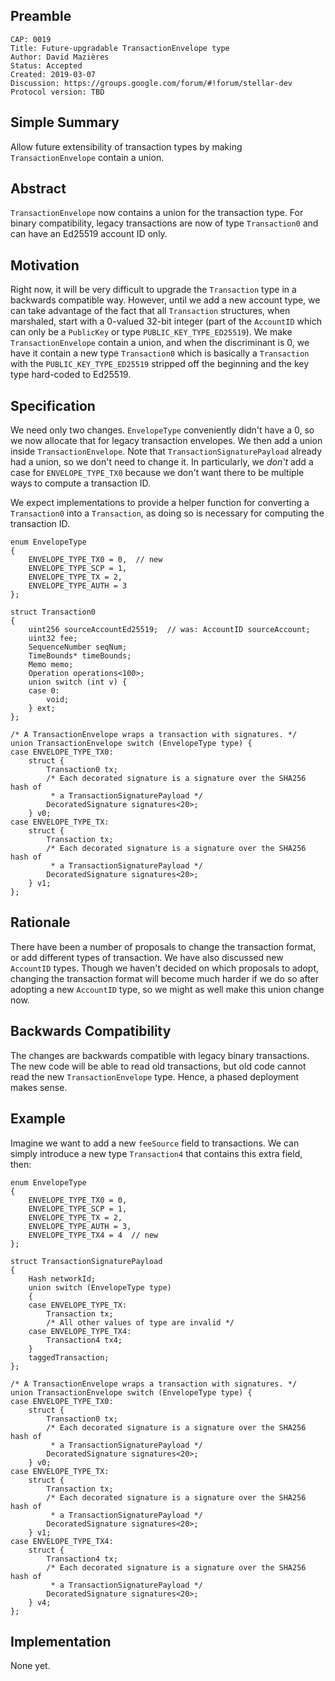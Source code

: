 ## Preamble

```
CAP: 0019
Title: Future-upgradable TransactionEnvelope type
Author: David Mazières
Status: Accepted
Created: 2019-03-07
Discussion: https://groups.google.com/forum/#!forum/stellar-dev
Protocol version: TBD
```

## Simple Summary

Allow future extensibility of transaction types by making
`TransactionEnvelope` contain a union.

## Abstract

`TransactionEnvelope` now contains a union for the transaction type.
For binary compatibility, legacy transactions are now of type
`Transaction0` and can have an Ed25519 account ID only.

## Motivation

Right now, it will be very difficult to upgrade the `Transaction` type
in a backwards compatible way.  However, until we add a new account
type, we can take advantage of the fact that all `Transaction`
structures, when marshaled, start with a 0-valued 32-bit integer (part
of the `AccountID` which can only be a `PublicKey` or type
`PUBLIC_KEY_TYPE_ED25519`).  We make `TransactionEnvelope` contain a
union, and when the discriminant is 0, we have it contain a new type
`Transaction0` which is basically a `Transaction` with the
`PUBLIC_KEY_TYPE_ED25519` stripped off the beginning and the key type
hard-coded to Ed25519.

## Specification

We need only two changes.  `EnvelopeType` conveniently didn't have a
0, so we now allocate that for legacy transaction envelopes.  We then
add a union inside `TransactionEnvelope`.  Note that
`TransactionSignaturePayload` already had a union, so we don't need to
change it.  In particularly, we *don't* add a case for
`ENVELOPE_TYPE_TX0` because we don't want there to be multiple ways to
compute a transaction ID.

We expect implementations to provide a helper function for converting
a `Transaction0` into a `Transaction`, as doing so is necessary for
computing the transaction ID.

~~~~ {.c}
enum EnvelopeType
{
    ENVELOPE_TYPE_TX0 = 0,  // new
    ENVELOPE_TYPE_SCP = 1,
    ENVELOPE_TYPE_TX = 2,
    ENVELOPE_TYPE_AUTH = 3
};

struct Transaction0
{
    uint256 sourceAccountEd25519;  // was: AccountID sourceAccount;
    uint32 fee;
    SequenceNumber seqNum;
    TimeBounds* timeBounds;
    Memo memo;
    Operation operations<100>;
    union switch (int v) {
    case 0:
        void;
    } ext;
};

/* A TransactionEnvelope wraps a transaction with signatures. */
union TransactionEnvelope switch (EnvelopeType type) {
case ENVELOPE_TYPE_TX0:
    struct {
        Transaction0 tx;
        /* Each decorated signature is a signature over the SHA256 hash of
         * a TransactionSignaturePayload */
        DecoratedSignature signatures<20>;
    } v0;
case ENVELOPE_TYPE_TX:
    struct {
        Transaction tx;
        /* Each decorated signature is a signature over the SHA256 hash of
         * a TransactionSignaturePayload */
        DecoratedSignature signatures<20>;
    } v1;
};
~~~~

## Rationale

There have been a number of proposals to change the transaction
format, or add different types of transaction.  We have also discussed
new `AccountID` types.  Though we haven't decided on which proposals
to adopt, changing the transaction format will become much harder if
we do so after adopting a new `AccountID` type, so we might as well
make this union change now.

## Backwards Compatibility

The changes are backwards compatible with legacy binary transactions.
The new code will be able to read old transactions, but old code
cannot read the new `TransactionEnvelope` type.  Hence, a phased
deployment makes sense.

## Example

Imagine we want to add a new `feeSource` field to transactions.  We
can simply introduce a new type `Transaction4` that contains this
extra field, then:

~~~~ {.c}
enum EnvelopeType
{
    ENVELOPE_TYPE_TX0 = 0,
    ENVELOPE_TYPE_SCP = 1,
    ENVELOPE_TYPE_TX = 2,
    ENVELOPE_TYPE_AUTH = 3,
    ENVELOPE_TYPE_TX4 = 4  // new
};

struct TransactionSignaturePayload
{
    Hash networkId;
    union switch (EnvelopeType type)
    {
    case ENVELOPE_TYPE_TX:
        Transaction tx;
        /* All other values of type are invalid */
    case ENVELOPE_TYPE_TX4:
        Transaction4 tx4;
    }
    taggedTransaction;
};

/* A TransactionEnvelope wraps a transaction with signatures. */
union TransactionEnvelope switch (EnvelopeType type) {
case ENVELOPE_TYPE_TX0:
    struct {
        Transaction0 tx;
        /* Each decorated signature is a signature over the SHA256 hash of
         * a TransactionSignaturePayload */
        DecoratedSignature signatures<20>;
    } v0;
case ENVELOPE_TYPE_TX:
    struct {
        Transaction tx;
        /* Each decorated signature is a signature over the SHA256 hash of
         * a TransactionSignaturePayload */
        DecoratedSignature signatures<20>;
    } v1;
case ENVELOPE_TYPE_TX4:
    struct {
        Transaction4 tx;
        /* Each decorated signature is a signature over the SHA256 hash of
         * a TransactionSignaturePayload */
        DecoratedSignature signatures<20>;
    } v4;
};
~~~~

## Implementation

None yet.
